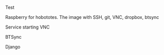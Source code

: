 Test

Raspberry for hobototes.
The image with SSH, git, VNC, dropbox, btsync

Service starting
VNC

BTSync

Django
